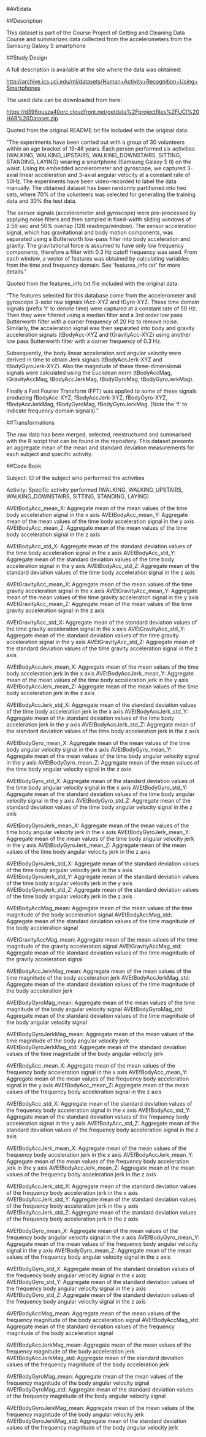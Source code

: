 #AVEdata

##Description

This dataset is part of the Course Project of Getting and Cleaning Data Course and summarizes data collected from the accelerometers from the Samsung Galaxy S smartphone

##Study Design

A full description is available at the site where the data was obtained: 

http://archive.ics.uci.edu/ml/datasets/Human+Activity+Recognition+Using+Smartphones 

The used data can be downloaded from here: 

https://d396qusza40orc.cloudfront.net/getdata%2Fprojectfiles%2FUCI%20HAR%20Dataset.zip

Quoted from the original README.txt file included with the original data:

"The experiments have been carried out with a group of 30 volunteers within an age bracket of 19-48 years. Each person performed six activities (WALKING, WALKING_UPSTAIRS, WALKING_DOWNSTAIRS, SITTING, STANDING, LAYING) wearing a smartphone (Samsung Galaxy S II) on the waist. Using its embedded accelerometer and gyroscope, we captured 3-axial linear acceleration and 3-axial angular velocity at a constant rate of 50Hz. The experiments have been video-recorded to label the data manually. The obtained dataset has been randomly partitioned into two sets, where 70% of the volunteers was selected for generating the training data and 30% the test data. 

The sensor signals (accelerometer and gyroscope) were pre-processed by applying noise filters and then sampled in fixed-width sliding windows of 2.56 sec and 50% overlap (128 readings/window). The sensor acceleration signal, which has gravitational and body motion components, was separated using a Butterworth low-pass filter into body acceleration and gravity. The gravitational force is assumed to have only low frequency components, therefore a filter with 0.3 Hz cutoff frequency was used. From each window, a vector of features was obtained by calculating variables from the time and frequency domain. See 'features_info.txt' for more details." 

Quoted from the features_info.txt file included with the original data:

"The features selected for this database come from the accelerometer and gyroscope 3-axial raw signals tAcc-XYZ and tGyro-XYZ. These time domain signals (prefix 't' to denote time) were captured at a constant rate of 50 Hz. Then they were filtered using a median filter and a 3rd order low pass Butterworth filter with a corner frequency of 20 Hz to remove noise. Similarly, the acceleration signal was then separated into body and gravity acceleration signals (tBodyAcc-XYZ and tGravityAcc-XYZ) using another low pass Butterworth filter with a corner frequency of 0.3 Hz. 

Subsequently, the body linear acceleration and angular velocity were derived in time to obtain Jerk signals (tBodyAccJerk-XYZ and tBodyGyroJerk-XYZ). Also the magnitude of these three-dimensional signals were calculated using the Euclidean norm (tBodyAccMag, tGravityAccMag, tBodyAccJerkMag, tBodyGyroMag, tBodyGyroJerkMag). 

Finally a Fast Fourier Transform (FFT) was applied to some of these signals producing fBodyAcc-XYZ, fBodyAccJerk-XYZ, fBodyGyro-XYZ, fBodyAccJerkMag, fBodyGyroMag, fBodyGyroJerkMag. (Note the 'f' to indicate frequency domain signals)."

##Transformations

The raw data has been merged, selected, reestructured and summarised with the R script that can be found in the repository. This dataset presents an aggregate mean of the mean and standard deviation measurements for each subject and specific activity.

##Code Book

Subject: ID of the subject who performed the activities

Activity: Specific activity performed (WALKING, WALKING_UPSTAIRS, WALKING_DOWNSTAIRS, SITTING, STANDING, LAYING)

AVEtBodyAcc_mean_X: Aggregate mean of the mean values of the time body acceleration signal in the x axis
AVEtBodyAcc_mean_Y: Aggregate mean of the mean values of the time body acceleration signal in the y axis
AVEtBodyAcc_mean_Z: Aggregate mean of the mean values of the time body acceleration signal in the z axis

AVEtBodyAcc_std_X: Aggregate mean of the standard deviation values of the time body acceleration signal in the x axis
AVEtBodyAcc_std_Y: Aggregate mean of the standard deviation  values of the time body acceleration signal in the y axis
AVEtBodyAcc_std_Z: Aggregate mean of the standard deviation  values of the time body acceleration signal in the z axis

AVEtGravityAcc_mean_X: Aggregate mean of the mean values of the time gravity acceleration signal in the x axis
AVEtGravityAcc_mean_Y: Aggregate mean of the mean values of the time gravity acceleration signal in the y axis
AVEtGravityAcc_mean_Z: Aggregate mean of the mean values of the time gravity acceleration signal in the z axis

AVEtGravityAcc_std_X: Aggregate mean of the standard deviation values of the time gravity acceleration signal in the x axis
AVEtGravityAcc_std_Y: Aggregate mean of the standard deviation  values of the time gravity acceleration signal in the y axis
AVEtGravityAcc_std_Z: Aggregate mean of the standard deviation  values of the time gravity acceleration signal in the z axis

AVEtBodyAccJerk_mean_X: Aggregate mean of the mean values of the time body acceleration jerk in the x axis
AVEtBodyAccJerk_mean_Y: Aggregate mean of the mean values of the time body acceleration jerk in the y axis
AVEtBodyAccJerk_mean_Z: Aggregate mean of the mean values of the time body acceleration jerk in the z axis

AVEtBodyAccJerk_std_X: Aggregate mean of the standard deviation values of the time body acceleration jerk in the x axis
AVEtBodyAccJerk_std_Y: Aggregate mean of the standard deviation values of the time body acceleration jerk in the y axis
AVEtBodyAccJerk_std_Z: Aggregate mean of the standard deviation values of the time body acceleration jerk in the z axis

AVEtBodyGyro_mean_X: Aggregate mean of the mean values of the time body angular velocity signal in the x axis
AVEtBodyGyro_mean_Y: Aggregate mean of the mean values of the time body angular velocity signal in the y axis
AVEtBodyGyro_mean_Z: Aggregate mean of the mean values of the time body angular velocity signal in the z axis

AVEtBodyGyro_std_X: Aggregate mean of the standard deviation values of the time body angular velocity signal in the x axis
AVEtBodyGyro_std_Y: Aggregate mean of the standard deviation  values of the time body angular velocity signal in the y axis
AVEtBodyGyro_std_Z: Aggregate mean of the standard deviation  values of the time body angular velocity signal in the z axis

AVEtBodyGyroJerk_mean_X: Aggregate mean of the mean values of the time body angular velocity jerk in the x axis
AVEtBodyGyroJerk_mean_Y: Aggregate mean of the mean values of the time body angular velocity jerk in the y axis
AVEtBodyGyroJerk_mean_Z: Aggregate mean of the mean values of the time body angular velocity jerk in the z axis

AVEtBodyGyroJerk_std_X: Aggregate mean of the standard deviation values of the time body angular velocity jerk in the x axis
AVEtBodyGyroJerk_std_Y: Aggregate mean of the standard deviation values of the time body angular velocity jerk in the y axis
AVEtBodyGyroJerk_std_Z: Aggregate mean of the standard deviation values of the time body angular velocity jerk in the z axis

AVEtBodyAccMag_mean: Aggregate mean of the mean values of the time magnitude of the body acceleration signal
AVEtBodyAccMag_std: Aggregate mean of the standard deviation values of the time magnitude of the body acceleration signal

AVEtGravityAccMag_mean: Aggregate mean of the mean values of the time magnitude of the gravity acceleration signal
AVEtGravityAccMag_std: Aggregate mean of the standard deviation values of the time magnitude of the gravity acceleration signal

AVEtBodyAccJerkMag_mean: Aggregate mean of the mean values of the time magnitude of the body acceleration jerk
AVEtBodyAccJerkMag_std: Aggregate mean of the standard deviation values of the time magnitude of the  body acceleration jerk

AVEtBodyGyroMag_mean: Aggregate mean of the mean values of the time magnitude of the body angular velocity signal
AVEtBodyGyroMag_std: Aggregate mean of the standard deviation values of the time magnitude of the body angular velocity signal

AVEtBodyGyroJerkMag_mean: Aggregate mean of the mean values of the time magnitude of the body angular velocity jerk
AVEtBodyGyroJerkMag_std: Aggregate mean of the standard deviation values of the time magnitude of the  body angular velocity jerk

AVEfBodyAcc_mean_X: Aggregate mean of the mean values of the frequency body acceleration signal in the x axis
AVEfBodyAcc_mean_Y: Aggregate mean of the mean values of the frequency body acceleration signal in the y axis
AVEfBodyAcc_mean_Z: Aggregate mean of the mean values of the frequency body acceleration signal in the z axis

AVEfBodyAcc_std_X: Aggregate mean of the standard deviation values of the frequency body acceleration signal in the x axis
AVEfBodyAcc_std_Y: Aggregate mean of the standard deviation  values of the frequency body acceleration signal in the y axis
AVEfBodyAcc_std_Z: Aggregate mean of the standard deviation  values of the frequency body acceleration signal in the z axis

AVEfBodyAccJerk_mean_X: Aggregate mean of the mean values of the frequency body acceleration jerk in the x axis
AVEfBodyAccJerk_mean_Y: Aggregate mean of the mean values of the frequency body acceleration jerk in the y axis
AVEfBodyAccJerk_mean_Z: Aggregate mean of the mean values of the frequency body acceleration jerk in the z axis

AVEfBodyAccJerk_std_X: Aggregate mean of the standard deviation values of the frequency body acceleration jerk in the x axis
AVEfBodyAccJerk_std_Y: Aggregate mean of the standard deviation values of the frequency body acceleration jerk in the y axis
AVEfBodyAccJerk_std_Z: Aggregate mean of the standard deviation values of the frequency body acceleration jerk in the z axis

AVEfBodyGyro_mean_X: Aggregate mean of the mean values of the frequency body angular velocity signal in the x axis
AVEfBodyGyro_mean_Y: Aggregate mean of the mean values of the frequency body angular velocity signal in the y axis
AVEfBodyGyro_mean_Z: Aggregate mean of the mean values of the frequency body angular velocity signal in the z axis

AVEfBodyGyro_std_X: Aggregate mean of the standard deviation values of the frequency body angular velocity signal in the x axis
AVEfBodyGyro_std_Y: Aggregate mean of the standard deviation  values of the frequency body angular velocity signal in the y axis
AVEfBodyGyro_std_Z: Aggregate mean of the standard deviation  values of the frequency body angular velocity signal in the z axis

AVEfBodyAccMag_mean: Aggregate mean of the mean values of the frequency magnitude of the body acceleration signal
AVEfBodyAccMag_std: Aggregate mean of the standard deviation values of the frequency magnitude of the body acceleration signal

AVEfBodyAccJerkMag_mean: Aggregate mean of the mean values of the frequency magnitude of the body acceleration jerk
AVEfBodyAccJerkMag_std: Aggregate mean of the standard deviation values of the frequency magnitude of the  body acceleration jerk

AVEfBodyGyroMag_mean: Aggregate mean of the mean values of the frequency magnitude of the body angular velocity signal
AVEfBodyGyroMag_std: Aggregate mean of the standard deviation values of the frequency magnitude of the body angular velocity signal

AVEfBodyGyroJerkMag_mean: Aggregate mean of the mean values of the frequency magnitude of the body angular velocity jerk
AVEfBodyGyroJerkMag_std: Aggregate mean of the standard deviation values of the frequency magnitude of the  body angular velocity jerk

